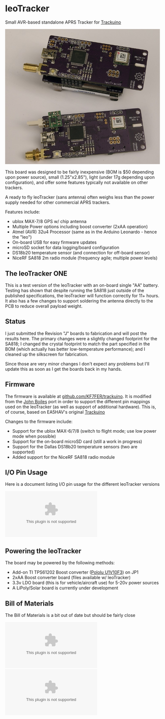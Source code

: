 leoTracker
==========

Small AVR-based standalone APRS Tracker for [Trackuino](http://www.trackuino.org/)

![leoTracker Front](/img/leoTrackerRevG_FrontSmall.jpg?raw=true)

This board was designed to be fairly inexpensive (BOM is $50 depending upon power source), small (1.25"x2.85"), light (under 17g depending upon configuration), and offer some features typically not available on other trackers.  

A ready to fly leoTracker (sans antenna) often weighs less than the power supply needed for other commercial APRS trackers.

Features include:

- ublox MAX-7/8 GPS w/ chip antenna
- Multiple Power options including boost converter (2xAA operation)
- Atmel (AVR) 32u4 Processor (same as in the Arduino Leonardo - hence the "leo")
- On-board USB for easy firmware updates
- microSD socket for data logging/board configuration
- DS18b20 temperature sensor (and connection for off-board sensor)
- NiceRF SA818 2m radio module (frequency agile; multiple power levels)


The leoTracker ONE
------------------

This is a test version of the leoTracker with an on-board single "AA" battery.  Testing has shown that despite running the SA818 just outside of the published specifications, the leoTracker will function correctly for 11+ hours.  It also has a few changes to support soldering the antenna directly to the PCB to reduce overall payload weight.


Status
--------

I just submitted the Revision "J" boards to fabrication and will post the results here.  The primary changes were a slightly changed footprint for the SA818; I changed the crystal footprint to match the part specified in the BOM (which actually has better low-temperature performance); and I cleaned up the silkscreen for fabrication.

Since those are very minor changes I don't expect any problems but I'll update this as soon as I get the boards back in my hands.


Firmware
--------
The firmware is available at [github.com/KF7FER/trackuino](https://github.com/KF7FER/trackuino). It is modified from the [John Boiles](https://github.com/johnboiles/trackuino) port in order to support the different pin mappings used on the leoTracker (as well as support of additional hardware).  This is, of course, based on EA5HAV's original [Trackuino](https://code.google.com/p/trackuino/)

Changes to the firmware include:

- Support for the ublox MAX-6/7/8 (switch to flight mode; use low power mode when possible)
- Support for the on-board microSD card (still a work in progress)
- Support for the Dallas DS18b20 temperature sensors (two are supported)
- Added support for the NiceRF SA818 radio module


I/O Pin Usage
--------
Here is a document listing I/O pin usage for the different leoTracker versions

![leoTracker BOM](/board/PinDefs.xlsx?raw=true)


Powering the leoTracker
--------

The board may be powered by the following methods:

- Add-on TI TPS61202 Boost converter ([Pololu U1V10F3](http://www.pololu.com/product/2563)) on JP1
- 2xAA Boost converter board (files available w/ leoTracker)
- 3.3v LDO board (this is for vehicle/aircraft use) for 5-20v power sources
- A LiPoly/Solar board is currently under development


Bill of Materials
-----------------

The Bill of Materials is a bit out of date but should be fairly close

![leoTracker BOM](/bom/leoTracker_BOM.xlsx?raw=true)
![2xAA Boost BOM](/bom/leoBoost_BOM.xlsx?raw=true)